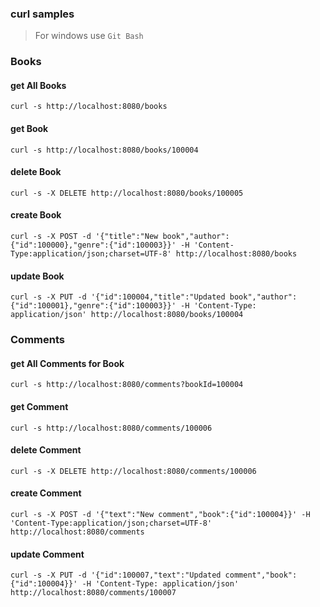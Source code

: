 ### curl samples
> For windows use `Git Bash`

### Books
#### get All Books
`curl -s http://localhost:8080/books`

#### get Book
`curl -s http://localhost:8080/books/100004`

#### delete Book
`curl -s -X DELETE http://localhost:8080/books/100005`

#### create Book
`curl -s -X POST -d '{"title":"New book","author":{"id":100000},"genre":{"id":100003}}' -H 'Content-Type:application/json;charset=UTF-8' http://localhost:8080/books`

#### update Book
`curl -s -X PUT -d '{"id":100004,"title":"Updated book","author":{"id":100001},"genre":{"id":100003}}' -H 'Content-Type: application/json' http://localhost:8080/books/100004`

### Comments
#### get All Comments for Book
`curl -s http://localhost:8080/comments?bookId=100004`

#### get Comment
`curl -s http://localhost:8080/comments/100006`

#### delete Comment
`curl -s -X DELETE http://localhost:8080/comments/100006`

#### create Comment
`curl -s -X POST -d '{"text":"New comment","book":{"id":100004}}' -H 'Content-Type:application/json;charset=UTF-8' http://localhost:8080/comments`

#### update Comment
`curl -s -X PUT -d '{"id":100007,"text":"Updated comment","book":{"id":100004}}' -H 'Content-Type: application/json' http://localhost:8080/comments/100007`